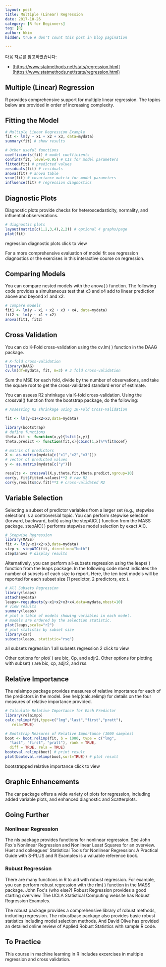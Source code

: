 ```yaml
---
layout: post  
title: Multiple (Linear) Regression
date: 2017-10-26  
category: [R for Beginners]  
tag: [R]  
author: hkim  
hidden: true # don't count this post in blog pagination  

---
```


다음 자료를 참고하였습니다:  
- [https://www.statmethods.net/stats/regression.html](https://www.statmethods.net/stats/regression.html)

## Multiple (Linear) Regression
R provides comprehensive support for multiple linear regression. The topics below are provided in order of increasing complexity.

## Fitting the Model

```r
# Multiple Linear Regression Example
fit <- lm(y ~ x1 + x2 + x3, data=mydata)
summary(fit) # show results

# Other useful functions
coefficients(fit) # model coefficients
confint(fit, level=0.95) # CIs for model parameters
fitted(fit) # predicted values
residuals(fit) # residuals
anova(fit) # anova table
vcov(fit) # covariance matrix for model parameters
influence(fit) # regression diagnostics
```

## Diagnostic Plots
Diagnostic plots provide checks for heteroscedasticity, normality, and influential observerations.

```r
# diagnostic plots
layout(matrix(c(1,2,3,4),2,2)) # optional 4 graphs/page
plot(fit)
```
regression diagnostic plots click to view

For a more comprehensive evaluation of model fit see regression diagnostics or the exercises in this interactive course on regression.

## Comparing Models
You can compare nested models with the anova( ) function. The following code provides a simultaneous test that x3 and x4 add to linear prediction above and beyond x1 and x2.

```r
# compare models
fit1 <- lm(y ~ x1 + x2 + x3 + x4, data=mydata)
fit2 <- lm(y ~ x1 + x2)
anova(fit1, fit2)
```

## Cross Validation
You can do K-Fold cross-validation using the cv.lm( ) function in the DAAG package.

```r
# K-fold cross-validation
library(DAAG)
cv.lm(df=mydata, fit, m=3) # 3 fold cross-validation
```

Sum the MSE for each fold, divide by the number of observations, and take the square root to get the cross-validated standard error of estimate.

You can assess R2 shrinkage via K-fold cross-validation. Using the crossval() function from the bootstrap package, do the following:

```r
# Assessing R2 shrinkage using 10-Fold Cross-Validation

fit <- lm(y~x1+x2+x3,data=mydata)

library(bootstrap)
# define functions
theta.fit <- function(x,y){lsfit(x,y)}
theta.predict <- function(fit,x){cbind(1,x)%*%fit$coef}

# matrix of predictors
X <- as.matrix(mydata[c("x1","x2","x3")])
# vector of predicted values
y <- as.matrix(mydata[c("y")])

results <- crossval(X,y,theta.fit,theta.predict,ngroup=10)
cor(y, fit$fitted.values)**2 # raw R2
cor(y,results$cv.fit)**2 # cross-validated R2
```

## Variable Selection
Selecting a subset of predictor variables from a larger set (e.g., stepwise selection) is a controversial topic. You can perform stepwise selection (forward, backward, both) using the stepAIC( ) function from the MASS package. stepAIC( ) performs stepwise model selection by exact AIC.

```r
# Stepwise Regression
library(MASS)
fit <- lm(y~x1+x2+x3,data=mydata)
step <- stepAIC(fit, direction="both")
step$anova # display results
```

Alternatively, you can perform all-subsets regression using the leaps( ) function from the leaps package. In the following code nbest indicates the number of subsets of each size to report. Here, the ten best models will be reported for each subset size (1 predictor, 2 predictors, etc.).

```r
# All Subsets Regression
library(leaps)
attach(mydata)
leaps<-regsubsets(y~x1+x2+x3+x4,data=mydata,nbest=10)
# view results
summary(leaps)
# plot a table of models showing variables in each model.
# models are ordered by the selection statistic.
plot(leaps,scale="r2")
# plot statistic by subset size
library(car)
subsets(leaps, statistic="rsq")
```

all subsets regression 1 all subsets regression 2 click to view

Other options for plot( ) are bic, Cp, and adjr2. Other options for plotting with
subset( ) are bic, cp, adjr2, and rss.

## Relative Importance
The relaimpo package provides measures of relative importance for each of the predictors in the model. See help(calc.relimp) for details on the four measures of relative importance provided.

```r
# Calculate Relative Importance for Each Predictor
library(relaimpo)
calc.relimp(fit,type=c("lmg","last","first","pratt"),
   rela=TRUE)

# Bootstrap Measures of Relative Importance (1000 samples)
boot <- boot.relimp(fit, b = 1000, type = c("lmg",
  "last", "first", "pratt"), rank = TRUE,
  diff = TRUE, rela = TRUE)
booteval.relimp(boot) # print result
plot(booteval.relimp(boot,sort=TRUE)) # plot result
```

bootstrapped relative importance click to view

## Graphic Enhancements
The car package offers a wide variety of plots for regression, including added variable plots, and enhanced diagnostic and Scatterplots.

## Going Further

### Nonlinear Regression
The nls package provides functions for nonlinear regression. See John Fox's Nonlinear Regression and Nonlinear Least Squares for an overview. Huet and colleagues' Statistical Tools for Nonlinear Regression: A Practical Guide with S-PLUS and R Examples is a valuable reference book.

### Robust Regression
There are many functions in R to aid with robust regression. For example, you can perform robust regression with the rlm( ) function in the MASS package. John Fox's (who else?) Robust Regression provides a good starting overview. The UCLA Statistical Computing website has Robust Regression Examples.

The robust package provides a comprehensive library of robust methods, including regression. The robustbase package also provides basic robust statistics including model selection methods. And David Olive has provided an detailed online review of Applied Robust Statistics with sample R code.

## To Practice
This course in machine learning in R includes excercises in multiple regression and cross validation.
